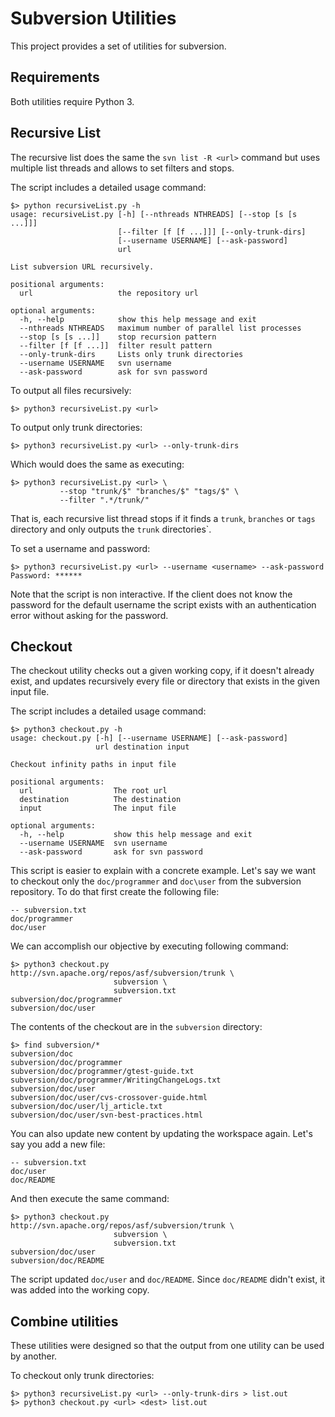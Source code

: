 # Subversion Utilities

This project provides a set of utilities for subversion.

## Requirements

Both utilities require Python 3.

## Recursive List

The recursive list does the same the `svn list -R <url>` command but uses
multiple list threads and allows to set filters and stops.

The script includes a detailed usage command:

    $> python recursiveList.py -h
    usage: recursiveList.py [-h] [--nthreads NTHREADS] [--stop [s [s ...]]]
                            [--filter [f [f ...]]] [--only-trunk-dirs]
                            [--username USERNAME] [--ask-password]
                            url
    
    List subversion URL recursively.
    
    positional arguments:
      url                   the repository url
    
    optional arguments:
      -h, --help            show this help message and exit
      --nthreads NTHREADS   maximum number of parallel list processes
      --stop [s [s ...]]    stop recursion pattern
      --filter [f [f ...]]  filter result pattern
      --only-trunk-dirs     Lists only trunk directories
      --username USERNAME   svn username
      --ask-password        ask for svn password


To output all files recursively:

    $> python3 recursiveList.py <url>

To output only trunk directories:

    $> python3 recursiveList.py <url> --only-trunk-dirs

Which would does the same as executing:

    $> python3 recursiveList.py <url> \
               --stop "trunk/$" "branches/$" "tags/$" \
               --filter ".*/trunk/"

That is, each recursive list thread stops if it finds a `trunk`, `branches` or
`tags` directory and only outputs the `trunk` directories`.

To set a username and password:

    $> python3 recursiveList.py <url> --username <username> --ask-password
    Password: ******

Note that the script is non interactive. If the client does not know the
password for the default username the script exists with an authentication
error without asking for the password.

## Checkout

The checkout utility checks out a given working copy, if it doesn't already
exist, and updates recursively every file or directory that exists in the given
input file.

The script includes a detailed usage command:

    $> python3 checkout.py -h
    usage: checkout.py [-h] [--username USERNAME] [--ask-password]
                       url destination input
    
    Checkout infinity paths in input file
    
    positional arguments:
      url                  The root url
      destination          The destination
      input                The input file
    
    optional arguments:
      -h, --help           show this help message and exit
      --username USERNAME  svn username
      --ask-password       ask for svn password

This script is easier to explain with a concrete example. Let's say we want to
checkout only the `doc/programmer` and `doc\user` from the subversion
repository. To do that first create the following file:

    -- subversion.txt
    doc/programmer
    doc/user

We can accomplish our objective by executing following command:

    $> python3 checkout.py http://svn.apache.org/repos/asf/subversion/trunk \
                           subversion \
                           subversion.txt
    subversion/doc/programmer
    subversion/doc/user


The contents of the checkout are in the `subversion` directory:

    $> find subversion/*                                                                                                                        
    subversion/doc
    subversion/doc/programmer
    subversion/doc/programmer/gtest-guide.txt
    subversion/doc/programmer/WritingChangeLogs.txt
    subversion/doc/user
    subversion/doc/user/cvs-crossover-guide.html
    subversion/doc/user/lj_article.txt
    subversion/doc/user/svn-best-practices.html

You can also update new content by updating the workspace again. Let's say you
add a new file:

    -- subversion.txt
    doc/user
    doc/README

And then execute the same command:

    $> python3 checkout.py http://svn.apache.org/repos/asf/subversion/trunk \
                           subversion \
                           subversion.txt
    subversion/doc/user
    subversion/doc/README

The script updated `doc/user` and `doc/README`. Since `doc/README` didn't
exist, it was added into the working copy.

## Combine utilities

These utilities were designed so that the output from one utility can be used
by another.

To checkout only trunk directories:

    $> python3 recursiveList.py <url> --only-trunk-dirs > list.out
    $> python3 checkout.py <url> <dest> list.out
